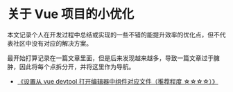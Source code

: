 # 关于 Vue 项目的小优化

本文记录个人在开发过程中总结或实现的一些不错的能提升效率的优化点，但不代表社区中没有对应的解决方案。

最开始打算记录在一篇文章里面，但是后来发现越来越多，导致一篇文章过于臃肿，因此将每个点拆分开，并将这里作为导航。

- [《设置从 vue devtool 打开编辑器中组件对应文件（推荐程度 ☆☆☆☆）》](https://juejin.cn/post/7209272192852525114/)